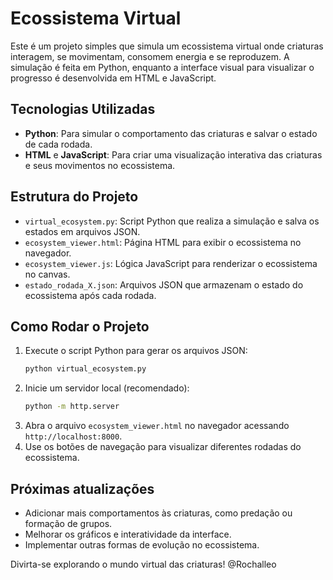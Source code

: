 # Ecossistema Virtual

Este é um projeto simples que simula um ecossistema virtual onde criaturas interagem, se movimentam, consomem energia e se reproduzem. A simulação é feita em Python, enquanto a interface visual para visualizar o progresso é desenvolvida em HTML e JavaScript.

## Tecnologias Utilizadas
- **Python**: Para simular o comportamento das criaturas e salvar o estado de cada rodada.
- **HTML** e **JavaScript**: Para criar uma visualização interativa das criaturas e seus movimentos no ecossistema.

## Estrutura do Projeto
- `virtual_ecosystem.py`: Script Python que realiza a simulação e salva os estados em arquivos JSON.
- `ecosystem_viewer.html`: Página HTML para exibir o ecossistema no navegador.
- `ecosystem_viewer.js`: Lógica JavaScript para renderizar o ecossistema no canvas.
- `estado_rodada_X.json`: Arquivos JSON que armazenam o estado do ecossistema após cada rodada.

## Como Rodar o Projeto
1. Execute o script Python para gerar os arquivos JSON:
   ```bash
   python virtual_ecosystem.py
   ```
2. Inicie um servidor local (recomendado):
   ```bash
   python -m http.server
   ```
3. Abra o arquivo `ecosystem_viewer.html` no navegador acessando `http://localhost:8000`.
4. Use os botões de navegação para visualizar diferentes rodadas do ecossistema.

## Próximas atualizações  
- Adicionar mais comportamentos às criaturas, como predação ou formação de grupos.
- Melhorar os gráficos e interatividade da interface.
- Implementar outras formas de evolução no ecossistema.

Divirta-se explorando o mundo virtual das criaturas!
@Rochalleo
